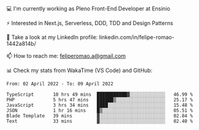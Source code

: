 💻 I'm currently working as Pleno Front-End Developer at Ensinio

⚡ Interested in Next.js, Serverless, DDD, TDD and Design Patterns

👥 Take a look at my LinkedIn profile: linkedin.com/in/felipe-romao-1442a814b/

📫 How to reach me: feliperomao.a@gmail.com

📊 Check my stats from WakaTime (VS Code) and GitHub:

<!--START_SECTION:waka-->

```text
From: 02 April 2022 - To: 09 April 2022

TypeScript       10 hrs 49 mins  ███████████▓░░░░░░░░░░░░░   46.99 %
PHP              5 hrs 47 mins   ██████▒░░░░░░░░░░░░░░░░░░   25.17 %
JavaScript       3 hrs 34 mins   ████░░░░░░░░░░░░░░░░░░░░░   15.48 %
JSON             1 hr 16 mins    █▒░░░░░░░░░░░░░░░░░░░░░░░   05.51 %
Blade Template   39 mins         ▓░░░░░░░░░░░░░░░░░░░░░░░░   02.84 %
Text             33 mins         ▓░░░░░░░░░░░░░░░░░░░░░░░░   02.40 %
```

<!--END_SECTION:waka-->
